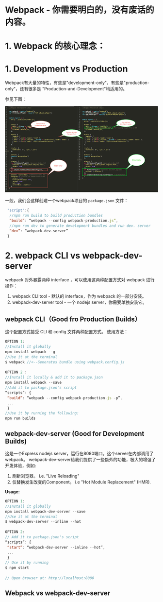 # Webpack - 你需要明白的，没有废话的内容。

# 1. Webpack 的核心理念：

# 1. Development vs Production

Webpack有大量的特性，有些是"development-only"，有些是"production-only"，还有很多是 "Production-and-Development"均适用的。

参见下图：

![alt text](./a-simple-dev-prod-compare-webpack-files.png)

一般，我们会这样创建一个webpack项目的 `package.json` 文件：

``` javascript
 "script":{
  //npm run build to build production bundles
  “build”: “webpack --config webpack-production.js”,
  //npm run dev to generate development bundles and run dev. server
  “dev”: “webpack-dev-server”
 }
```

# 2. webpack CLI vs webpack-dev-server

webpack 对外暴露两种 interface ，可以使用这两种配置方式对 webpack 进行操作：

1. webpack CLI tool - 默认的 interface，作为 webpack 的一部分安装。
2. webpack-dev-server tool - 一个 nodejs server，你需要单独安装它。

## webpack CLI（Good fro Production Builds）

这个配置方式接受 CLI 和 config 文件两种配置方式。 使用方法：

``` javascript
OPTION 1:
//Install it globally
npm install webpack --g
//Use it at the terminal
$ webpack //<--Generates bundle using webpack.config.js

OPTION 2 :
//Install it locally & add it to package.json
npm install webpack --save
//Add it to package.json's script
“scripts”: {
 “build”: “webpack --config webpack-production.js -p”,
 ...
 }
//Use it by running the following:
npm run builds
```

## webpack-dev-server (Good for Development Builds)

这是一个Express nodejs server，运行在8080端口。这个server在内部调用了webpack。 webpack-dev-server给我们提供了一些额外的功能，极大的增强了开发体验，例如:

1. 刷新浏览器。 i.e. "Live Reloading"
2. 仅替换发生改变的Component。 i.e "Hot Module Replacement" (HMR).

**Usage:**

``` javascript
OPTION 1:
//Install it globally
npm install webpack-dev-server --save
//Use it at the terminal
$ webpack-dev-server --inline --hot

OPTION 2:
// Add it to package.json's script
“scripts”: {
 “start”: “webpack-dev-server --inline --hot”,
 ...
 }
// Use it by running
$ npm start

// Open browser at: http://localhost:8080
```

## Webpack vs webpack-dev-server
